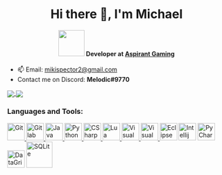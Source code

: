 <h1 align="center">Hi there 👋, I'm Michael</h1>

<h4 align="center"><img src="https://apply.aspirant.cloud//assets/img/gallery/gallery_item_4.png" widtg="60" height="60"> Developer at <a href="https://apply.aspirant.cloud/">Aspirant Gaming</a></h4>

- 📫 Email: mikispector2@gmail.com
- Contact me on Discord: <b>Melodic#9770</b>

<a href="https://github.com/anuraghazra/github-readme-stats">
  <img align="center" src="https://github-readme-stats.vercel.app/api/top-langs/?username=MichaelCoding25&theme=yeblu&layout=compact" />
</a>
<a href="https://github.com/anuraghazra/convoychat">
  <img align="center" src="https://github-readme-stats.vercel.app/api?username=MichaelCoding25&show_icons=true&theme=yeblu&layout=compact&line_height=20" />
</a>

<h3 align="left">Languages and Tools:</h3>
<p align="left"> 
<a href="https://git-scm.com/" target="git"> <img src="https://github.com/get-icon/geticon/blob/master/icons/git-icon.svg" alt="Git" width="40" height="40"/>  </a>
<a href="https://about.gitlab.com" target="gitlab"> <img src="https://github.com/get-icon/geticon/blob/master/icons/gitlab.svg" alt="Gitlab" width="40" height="40"/>  </a>
<a href="https://www.java.com" target="Java"> <img src="https://github.com/get-icon/geticon/blob/master/icons/java.svg" alt="Java" width="40" height="40"/>  </a>  
<a href="https://www.python.org" target="Python"> <img src="https://github.com/get-icon/geticon/blob/master/icons/python.svg" alt="Python" width="40" height="40"/>  </a>  
<a href="https://docs.microsoft.com/en-us/dotnet/csharp/" title="CSharp"> <img src="https://github.com/get-icon/geticon/blob/master/icons/c-sharp.svg" alt="CSharp" width="40" height="40"/>  </a>
<a href="https://www.lua.org/" title="Lua"> <img src="https://github.com/get-icon/geticon/blob/master/icons/lua.svg" alt="Lua" width="40" height="40"/>  </a>
<a href="https://visualstudio.microsoft.com/" title="Visual Studio"> <img src="https://github.com/get-icon/geticon/blob/master/icons/visual-studio.svg" alt="Visual Studio" width="40" height="40"/>  </a>
<a href="https://code.visualstudio.com/" title="Visual Studio Code"> <img src="https://github.com/get-icon/geticon/blob/master/icons/visual-studio-code.svg" alt="Visual Studio Code" width="40" height="40"/>  </a>
<a href="https://www.eclipse.org/eclipseide/" title="Eclipse"> <img src="https://github.com/get-icon/geticon/blob/master/icons/eclipse.svg" alt="Eclipse IDEA" width="40" height="40"/></a>
<a href="https://www.jetbrains.com/idea/" title="Intellij IDEA"> <img src="https://github.com/get-icon/geticon/blob/master/icons/intellij-idea.svg" alt="Intellij IDEA" width="40" height="40"/></a>
<a href="https://www.jetbrains.com/pycharm/" title="PyCharm"> <img src="https://github.com/get-icon/geticon/blob/master/icons/pycharm.svg" alt="PyCharm" width="40" height="40"/></a>
<a href="https://www.jetbrains.com/datagrip/" title="DataGrip"> <img src="https://github.com/detain/svg-logos/blob/master/svg/datagrip-icon.svg" alt="DataGrip" width="40" height="40"/></a>
<a href="https://www.sqlite.org" title="SQLite"> <img src="https://github.com/get-icon/geticon/blob/master/icons/sqlite.svg" alt="SQLite" width="60" height="60"/>  </a>
